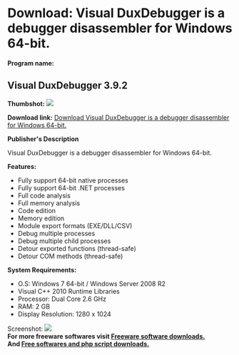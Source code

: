 # Download: Visual DuxDebugger is a debugger disassembler for Windows 64-bit.

**Program name:**

## Visual DuxDebugger 3.9.2

  
**Thumbshot:** ![](http://www.freewarefiles.com/screenshot/visualduxdbggr_md.jpg)   
  
**Download link:** [Download Visual DuxDebugger is a debugger disassembler for Windows 64-bit.](http://freesoftwares.boysofts.com/Visual-DuxDebugger_program_64641.html)  
  


**Publisher's Description**  
  


Visual DuxDebugger is a debugger disassembler for Windows 64-bit. 

**Features:**

  * Fully support 64-bit native processes 
  * Fully support 64-bit .NET processes 
  * Full code analysis 
  * Full memory analysis 
  * Code edition 
  * Memory edition 
  * Module export formats (EXE/DLL/CSV) 
  * Debug multiple processes 
  * Debug multiple child processes 
  * Detour exported functions (thread-safe) 
  * Detour COM methods (thread-safe) 

**System Requirements:**

  * O.S: Windows 7 64-bit / Windows Server 2008 R2 
  * Visual C++ 2010 Runtime Libraries 
  * Processor: Dual Core 2.6 GHz 
  * RAM: 2 GB 
  * Display Resolution: 1280 x 1024 

  
  
Screenshot: ![](http://www.freewarefiles.com/screenshot/visualduxdbggr.jpg)   
**For more freeware softwares visit [Freeware software downloads.](http://freesoftwares.boysofts.com/)**   
**And [Free softwares and php script downloads.](http://www.boysofts.com/)**
